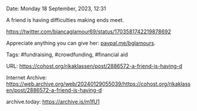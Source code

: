 Date: Monday 18 September, 2023, 12:31

A friend is having difficulties making ends meet.

https://twitter.com/biancaglamour69/status/1703581742219878692

Appreciate anything you can give her: [paypal.me/bglamours](https://paypal.me/bglamours).

Tags: #fundraising, #crowdfunding, #financial aid

URL: https://cohost.org/rikaklassen/post/2886572-a-friend-is-having-d

Internet Archive: https://web.archive.org/web/20240129055039/https://cohost.org/rikaklassen/post/2886572-a-friend-is-having-d

archive.today: https://archive.is/m1fU1

<!--
If you apperciate the blog post, please consider contributing to the puppy fund: https://www.paypal.me/bglamours.
-->
